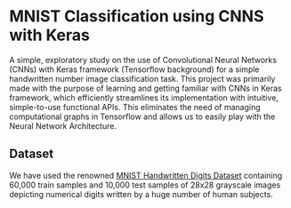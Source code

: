 # MNIST Classification using CNNS with Keras
A simple, exploratory study on the use of Convolutional Neural Networks (CNNs) with Keras framework (Tensorflow background) for a simple handwritten number image classification task. This project was primarily made with the purpose of learning and getting familiar with CNNs in Keras framework, which efficiently streamlines its implementation with intuitive, simple-to-use functional APIs. This eliminates the need of managing computational graphs in Tensorflow and allows us to easily play with the Neural Network Architecture. 

## Dataset 

We have used the renowned [MNIST Handwritten Digits Dataset](http://yann.lecun.com/exdb/mnist/) containing 60,000 train samples and 10,000 test samples of 28x28 grayscale images depicting numerical digits written by a huge number of human subjects. 


